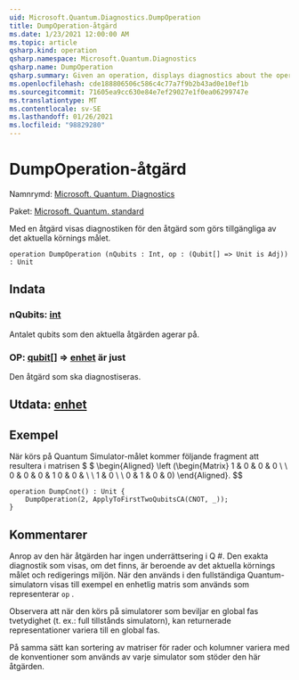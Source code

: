 ```yaml
---
uid: Microsoft.Quantum.Diagnostics.DumpOperation
title: DumpOperation-åtgärd
ms.date: 1/23/2021 12:00:00 AM
ms.topic: article
qsharp.kind: operation
qsharp.namespace: Microsoft.Quantum.Diagnostics
qsharp.name: DumpOperation
qsharp.summary: Given an operation, displays diagnostics about the operation that are made available by the current execution target.
ms.openlocfilehash: cde188806506c586c4c77a7f9b2b43ad0e10ef1b
ms.sourcegitcommit: 71605ea9cc630e84e7ef29027e1f0ea06299747e
ms.translationtype: MT
ms.contentlocale: sv-SE
ms.lasthandoff: 01/26/2021
ms.locfileid: "98829280"
---
```

# <a name="dumpoperation-operation"></a>DumpOperation-åtgärd

Namnrymd: [Microsoft. Quantum. Diagnostics](xref:Microsoft.Quantum.Diagnostics)

Paket: [Microsoft. Quantum. standard](https://nuget.org/packages/Microsoft.Quantum.Standard)


Med en åtgärd visas diagnostiken för den åtgärd som görs tillgängliga av det aktuella körnings målet.

```qsharp
operation DumpOperation (nQubits : Int, op : (Qubit[] => Unit is Adj)) : Unit
```


## <a name="input"></a>Indata

### <a name="nqubits--int"></a>nQubits: [int](xref:microsoft.quantum.lang-ref.int)

Antalet qubits som den aktuella åtgärden agerar på.


### <a name="op--qubit--unit--is-adj"></a>OP: [qubit](xref:microsoft.quantum.lang-ref.qubit)[] => [enhet](xref:microsoft.quantum.lang-ref.unit)  är just

Den åtgärd som ska diagnostiseras.



## <a name="output--unit"></a>Utdata: [enhet](xref:microsoft.quantum.lang-ref.unit)



## <a name="example"></a>Exempel

När körs på Quantum Simulator-målet kommer följande fragment att resultera i matrisen $ $ \begin{Aligned} \left (\begin{Matrix} 1 & 0 & 0 & 0 \\ \\ 0 & 0 & 0 & 1 0 & 0 & \\ \\ 1 & 0 \\ \\ 0 & 1 & 0 & 0) \end{Aligned}.
$$

```qsharp
operation DumpCnot() : Unit {
    DumpOperation(2, ApplyToFirstTwoQubitsCA(CNOT, _));
}
```

## <a name="remarks"></a>Kommentarer

Anrop av den här åtgärden har ingen underrättsering i Q #. Den exakta diagnostik som visas, om det finns, är beroende av det aktuella körnings målet och redigerings miljön.
När den används i den fullständiga Quantum-simulatorn visas till exempel en enhetlig matris som används som representerar `op` .

Observera att när den körs på simulatorer som beviljar en global fas tvetydighet (t. ex.: full tillstånds simulatorn), kan returnerade representationer variera till en global fas.

På samma sätt kan sortering av matriser för rader och kolumner variera med de konventioner som används av varje simulator som stöder den här åtgärden.